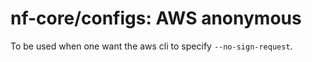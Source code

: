 # nf-core/configs: AWS anonymous

To be used when one want the aws cli to specify `--no-sign-request`.
